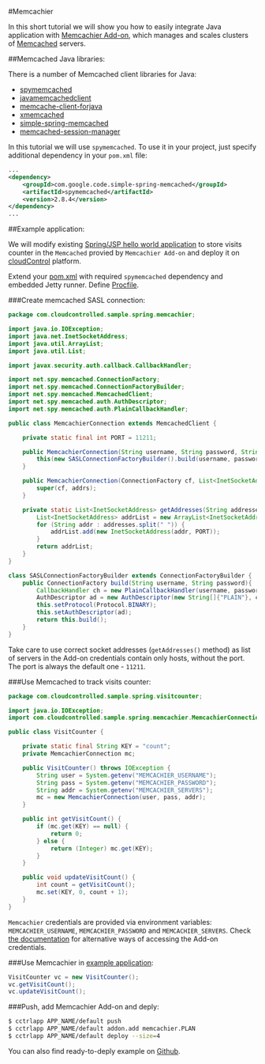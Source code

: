 #Memcachier

In this short tutorial we will show you how to easily integrate Java application with
[Memcachier Add-on](https://www.cloudcontrol.com/add-ons/memcachier), which manages and scales clusters of [Memcached](http://memcached.org/) servers.

##Memcached Java libraries:

There is a number of Memcached client libraries for Java:

* [spymemcached](http://code.google.com/p/spymemcached/wiki/Examples)
* [javamemcachedclient](http://code.google.com/p/javamemcachedclient/)
* [memcache-client-forjava](http://code.google.com/p/memcache-client-forjava/)
* [xmemcached](http://code.google.com/p/xmemcached/)
* [simple-spring-memcached](http://code.google.com/p/simple-spring-memcached/)
* [memcached-session-manager](http://code.google.com/p/memcached-session-manager/)

In this tutorial we will use `spymemcached`. To use it in your project, just specify additional dependency in your `pom.xml` file:

~~~xml
...
<dependency>
    <groupId>com.google.code.simple-spring-memcached</groupId>
    <artifactId>spymemcached</artifactId>
    <version>2.8.4</version>
</dependency>
...
~~~

##Example application:

We will modify existing [Spring/JSP hello world application](https://github.com/cloudControl/java-spring-jsp-example-app) to store visits counter in the `Memcached` provied by `Memcachier Add-on` and deploy it on [cloudControl](https://www.cloudcontrol.com/) platform.

Extend your [pom.xml](https://github.com/cloudControl/java-spring-jsp-example-app/blob/memcached_guide/pom.xml) with required `spymemcached` dependency and embedded Jetty runner. Define [Procfile](https://github.com/cloudControl/java-spring-jsp-example-app/blob/memcached_guide/Procfile).

###Create memcached SASL connection:

~~~java
package com.cloudcontrolled.sample.spring.memcachier;

import java.io.IOException;
import java.net.InetSocketAddress;
import java.util.ArrayList;
import java.util.List;

import javax.security.auth.callback.CallbackHandler;

import net.spy.memcached.ConnectionFactory;
import net.spy.memcached.ConnectionFactoryBuilder;
import net.spy.memcached.MemcachedClient;
import net.spy.memcached.auth.AuthDescriptor;
import net.spy.memcached.auth.PlainCallbackHandler;

public class MemcachierConnection extends MemcachedClient {

    private static final int PORT = 11211;

    public MemcachierConnection(String username, String password, String servers) throws IOException {
        this(new SASLConnectionFactoryBuilder().build(username, password), getAddresses(servers));
    }

    public MemcachierConnection(ConnectionFactory cf, List<InetSocketAddress> addrs) throws IOException {
        super(cf, addrs);
    }

    private static List<InetSocketAddress> getAddresses(String addresses) {
        List<InetSocketAddress> addrList = new ArrayList<InetSocketAddress>();
        for (String addr : addresses.split(" ")) {
            addrList.add(new InetSocketAddress(addr, PORT));
        }
        return addrList;
    }
}

class SASLConnectionFactoryBuilder extends ConnectionFactoryBuilder {
    public ConnectionFactory build(String username, String password){
        CallbackHandler ch = new PlainCallbackHandler(username, password);
        AuthDescriptor ad = new AuthDescriptor(new String[]{"PLAIN"}, ch);
        this.setProtocol(Protocol.BINARY);
        this.setAuthDescriptor(ad);
        return this.build();
    }
}
~~~

Take care to use correct socket addresses (`getAddresses()` method) as list of servers in the Add-on credentials contain only hosts, without the port. The port is always the default one - `11211`.

###Use Memcached to track visits counter:

~~~java
package com.cloudcontrolled.sample.spring.visitcounter;

import java.io.IOException;
import com.cloudcontrolled.sample.spring.memcachier.MemcachierConnection;

public class VisitCounter {

    private static final String KEY = "count";
    private MemcachierConnection mc;

    public VisitCounter() throws IOException {
        String user = System.getenv("MEMCACHIER_USERNAME");
        String pass = System.getenv("MEMCACHIER_PASSWORD");
        String addr = System.getenv("MEMCACHIER_SERVERS");
        mc = new MemcachierConnection(user, pass, addr);
    }

    public int getVisitCount() {
        if (mc.get(KEY) == null) {
            return 0;
        } else {
            return (Integer) mc.get(KEY);
        }
    }

    public void updateVisitCount() {
        int count = getVisitCount();
        mc.set(KEY, 0, count + 1);
    }
}
~~~

`Memcachier` credentials are provided via environment variables: `MEMCACHIER_USERNAME`, `MEMCACHIER_PASSWORD` and `MEMCACHIER_SERVERS`. Check [the documentation](https://cloudcontrol.com/dev-center/Guides/Java/Read%20Configuration.md) for alternative ways of accessing the Add-on credentials.

###Use Memcachier in [example application](https://github.com/cloudControl/java-spring-jsp-example-app/blob/memcached_guide/src/main/java/com/cloudcontrolled/sample/spring/web/IndexController.java):

~~~java
VisitCounter vc = new VisitCounter();
vc.getVisitCount();
vc.updateVisitCount();
~~~

###Push, add Memcachier Add-on and deply:
~~~bash
$ cctrlapp APP_NAME/default push
$ cctrlapp APP_NAME/default addon.add memcachier.PLAN
$ cctrlapp APP_NAME/default deploy --size=4
~~~

You can also find ready-to-deply example on [Github](https://github.com/cloudControl/java-spring-jsp-example-app/tree/memcached_guide).
